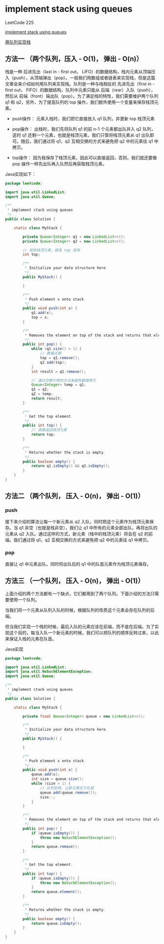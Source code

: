 # implement stack using queues

LeetCode 225

[implement stack using queues](https://leetcode-cn.com/problems/implement-stack-using-queues/)

[用队列实现栈](https://leetcode-cn.com/problems/implement-stack-using-queues/)

## 方法一 （两个队列，压入 - O(1)， 弹出 - O(n)）

栈是一种 后进先出（last in - first out， LIFO）的数据结构，栈内元素从顶端压入（push），从顶端弹出（pop）。一般我们用数组或者链表来实现栈，但是这篇文章会来介绍如何用队列来实现栈。队列是一种与栈相反的 先进先出（first in - first out， FIFO）的数据结构，队列中元素只能从 后端（rear）入队（push），然后从 前端（front）端出队（pop）。为了满足栈的特性，我们需要维护两个队列 q1 和 q2，另外，为了提高队列的 top 操作，我们额外使用一个变量来保存栈顶元素。

- push操作：
    元素入栈时，我们把它直接放入 q1 队列，并更新 top 栈顶元素

- pop操作：
    出栈时，我们先将队列 q1 的前 n-1 个元素都出队并入 q2 队列，这时 q1 还剩一个元素，也就是栈顶元素，我们只管将栈顶元素从 q1 出队即可。随后，我们通过将 q1，q2 互相交换的方式来避免把 q2 中的元素往 q1 中拷贝。

- top操作：
    因为我保存了栈顶元素，因此可以直接返回，否则，我们就还要像 pop 操作一样先出队再入队然后再获取栈顶元素。

Java实现如下：

```java
package leetcode;

import java.util.LinkedList;
import java.util.Queue;

/**
 * implement ctack using queues
 */
public class Solution {

    static class MyStack {

        private Queue<Integer> q1 = new LinkedList<>();
        private Queue<Integer> q2 = new LinkedList<>();

        // 保存栈顶元素，提高 top 效率
        int top;

        /**
         * Initialize your data structure here.
         */
        public MyStack() {

        }

        /**
         * Push element x onto stack.
         */
        public void push(int x) {
            q1.add(x);
            top = x;
        }

        /**
         * Removes the element on top of the stack and returns that element.
         */
        public int pop() {
            while (q1.size() > 1) {
                // 数据迁移
                top = q1.remove();
                q2.add(top);
            }
            int result = q1.remove();

            // 通过交换引用的方式来避免数据拷贝
            Queue<Integer> temp = q1;
            q1 = q2;
            q2 = temp;
            return result;
        }

        /**
         * Get the top element.
         */
        public int top() {
            // 直接返回栈顶元素
            return top;
        }

        /**
         * Returns whether the stack is empty.
         */
        public boolean empty() {
            return q1.isEmpty() && q2.isEmpty();
        }
    }
}
```

## 方法二 （两个队列， 压入 - O(n)， 弹出 - O(1)）

### push

接下来介绍的算法让每一个新元素从 q2 入队，同时把这个元素作为栈顶元素保存。当 q1 非空（也就是栈非空），我们让 q1 中所有的元素全部出队，再将出队的元素从 q2 入队。通过这样的方式，新元素（栈中的栈顶元素）将会在 q2 的前端。我们通过将 q1，q2 互相交换的方式来避免把 q2 中的元素往 q1 中拷贝。

### pop

直接让 q1 中元素出队，同时将出队后的 q1 中的队首元素作为栈顶元素保存。

## 方法三 （一个队列， 压入 - O(n)， 弹出 - O(1)）

上面介绍的两个方法都有一个缺点，它们都用到了两个队列。下面介绍的方法只需要使用一个队列。

当我们将一个元素从队列入队的时候，根据队列的性质这个元素会存在队列的后端。

但当我们实现一个栈的时候，最后入队的元素应该在前端，而不是在后端。为了实现这个目的，每当入队一个新元素的时候，我们可以把队列的顺序反转过来，以此来保证入栈的元素在队首。

Java实现

```java
package leetcode;

import java.util.LinkedList;
import java.util.NoSuchElementException;
import java.util.Queue;

/**
 * implement ctack using queues
 */
public class Solution {

    static class MyStack {

        private final Queue<Integer> queue = new LinkedList<>();

        /**
         * Initialize your data structure here.
         */
        public MyStack() {

        }

        /**
         * Push element x onto stack.
         */
        public void push(int x) {
            queue.add(x);
            int size = queue.size();
            while (size > 1) {
                // 队列反转，让新元素位于队首
                queue.add(queue.remove());
                size--;
            }
        }

        /**
         * Removes the element on top of the stack and returns that element.
         */
        public int pop() {
            if (queue.isEmpty()) {
                throw new NoSuchElementException();
            }
            return queue.remove();
        }

        /**
         * Get the top element.
         */
        public int top() {
            if (queue.isEmpty()) {
                throw new NoSuchElementException();
            }
            return queue.element();
        }

        /**
         * Returns whether the stack is empty.
         */
        public boolean empty() {
            return queue.isEmpty();
        }
    }
}
```
